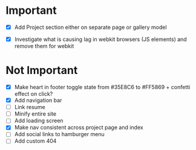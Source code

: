 # Important
- [X] Add Project section either on separate page or gallery model
- [X] Investigate what is causing lag in webkit browsers (JS elements) and remove them for webkit


# Not Important
- [X] Make heart in footer toggle state from #35E8C6 to #FF5869 + confetti effect on click?
- [X] Add navigation bar
- [ ] Link resume
- [ ] Minify entire site
- [ ] Add loading screen
- [X] Make nav consistent across project page and index
- [ ] Add social links to hamburger menu
- [ ] Add custom 404